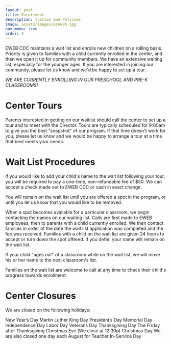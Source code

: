 ```yaml
---
layout: post
title: Enrollment
description: Tuition and Policies
image: assets/images/prek05.jpg
nav-menu: true
order: 3
---
```


EWEB CDC maintains a wait list and enrolls new children on a rolling basis. Priority is given to families with a child currently enrolled in the center, and then we open it up for community members. We have an extensive waiting list, especially for the younger ages. If you are interested in joining our community, please let us know and we'd be happy to set up a tour. 

_WE ARE CURRENTLY ENROLLING IN OUR PRESCHOOL AND PRE-K CLASSROOMS!_

Center Tours
===

Parents interested in getting on our waitlist should call the center to set up a tour and to meet with the Director. Tours are typically scheduled for 9:00am to give you the best "snapshot" of our program. If that time doesn't work for you, please let us know and we would be happy to arrange a tour at a time that best meets your needs.

 

Wait List Procedures
===

If you would like to add your child's name to the wait list following your tour, you will be required to pay a one-time, non-refundable fee of $50. We can accept a check made out to EWEB CDC or cash in exact change.﻿

You will remain on the wait list until you are offered a spot in the program, or until you let us know that you would like to be removed.

When a spot becomes available for a particular classroom, we begin contacting the names on our waiting list. Calls are first made to EWEB employees, then to parents with a child currently enrolled. We then contact families in order of the date the wait list application was completed and the fee was received. Families with a child on the wait list are given 24 hours to accept or turn down the spot offered. If you defer, your name will remain on the wait list.

If your child "ages out" of a classroom while on the wait list, we will move his or her name to the next classroom's list.

Families on the wait list are welcome to call at any time to check their child's progress towards enrollment.


Center Closures
===

We are closed on the following holidays:

New Year’s Day
Martin Luther King Day
President’s Day
Memorial Day
Independence Day
Labor Day
Veterans Day
Thanksgiving Day
The Friday after Thanksgiving
Christmas Eve (We close at 12:30p)
Christmas Day
We are also closed one day each August for Teacher In-Service Day